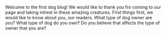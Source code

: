 Welcome to the first dog blog!
We would like to thank you fro coming to our page and taking intrest in these amazing creatures.
First things first, we would like to know about you, our readers.
What type of dog owner are you?
What type of dog do you own?
Do you believe that affects the type of owner that you are?
